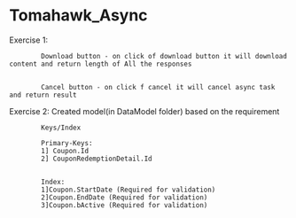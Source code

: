 # Tomahawk_Async

Exercise 1: 
			<br/>
			 
			Download button - on click of download button it will download content and return length of All the responses
			
			
			Cancel button - on click f cancel it will cancel async task and return result
			
			
			
			
			
			
			
Exercise 2: 
			Created model(in DataModel folder) based on the requirement 
			
			Keys/Index
			
			Primary-Keys:
			1] Coupon.Id 
			2] CouponRedemptionDetail.Id 
			
			
			Index:
			1]Coupon.StartDate (Required for validation)
			2]Coupon.EndDate (Required for validation)
			3]Coupon.bActive (Required for validation)
			